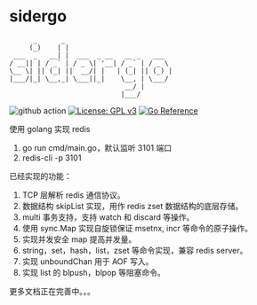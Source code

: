 # sidergo

```
      _      _
     (_)    | |
 ___  _   __| |  ___  _ __   __ _   ___
/ __|| | / _` | / _ \| '__| / _` | / _ \
\__ \| || (_| ||  __/| |   | (_| || (_) |
|___/|_| \__,_| \___||_|    \__, | \___/
                             __/ |
                            |___/

```

![github action](https://github.com/chenjiayao/sidergo/actions/workflows/master.yml/badge.svg)
[![License: GPL v3](https://img.shields.io/badge/License-GPL%20v3-brightgreen.svg)](https://www.gnu.org/licenses/gpl-3.0)
[![Go Reference](https://pkg.go.dev/badge/github.com/chenjiayao/sidergo.svg)](https://pkg.go.dev/github.com/chenjiayao/sidergo)

使用 golang 实现 redis 

1. go run cmd/main.go，默认监听 3101 端口
2. redis-cli -p 3101


已经实现的功能：
1. TCP 层解析 redis 通信协议。
2. 数据结构 skipList 实现，用作 redis zset 数据结构的底层存储。
3. multi 事务支持，支持 watch 和 discard 等操作。
4. 使用 sync.Map 实现自旋锁保证 msetnx, incr 等命令的原子操作。
5. 实现并发安全 map 提高并发量。
6. string，set，hash，list，zset 等命令实现，兼容 redis server。
7. 实现 unboundChan 用于 AOF 写入。
8. 实现 list 的 blpush，blpop 等阻塞命令。

更多文档正在完善中。。。


